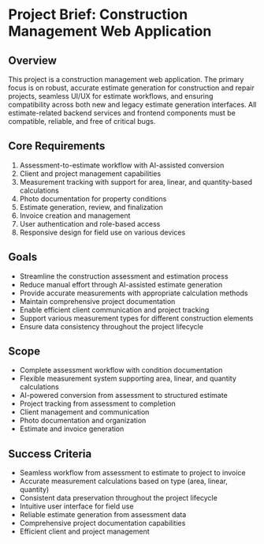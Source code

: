 # Project Brief: Construction Management Web Application

## Overview
This project is a construction management web application. The primary focus is on robust, accurate estimate generation for construction and repair projects, seamless UI/UX for estimate workflows, and ensuring compatibility across both new and legacy estimate generation interfaces. All estimate-related backend services and frontend components must be compatible, reliable, and free of critical bugs.

## Core Requirements
1. Assessment-to-estimate workflow with AI-assisted conversion
2. Client and project management capabilities
3. Measurement tracking with support for area, linear, and quantity-based calculations
4. Photo documentation for property conditions
5. Estimate generation, review, and finalization
6. Invoice creation and management
7. User authentication and role-based access
8. Responsive design for field use on various devices

## Goals
- Streamline the construction assessment and estimation process
- Reduce manual effort through AI-assisted estimate generation
- Provide accurate measurements with appropriate calculation methods
- Maintain comprehensive project documentation
- Enable efficient client communication and project tracking
- Support various measurement types for different construction elements
- Ensure data consistency throughout the project lifecycle

## Scope
- Complete assessment workflow with condition documentation
- Flexible measurement system supporting area, linear, and quantity calculations
- AI-powered conversion from assessment to structured estimate
- Project tracking from assessment to completion
- Client management and communication
- Photo documentation and organization
- Estimate and invoice generation

## Success Criteria
- Seamless workflow from assessment to estimate to project to invoice
- Accurate measurement calculations based on type (area, linear, quantity)
- Consistent data preservation throughout the project lifecycle
- Intuitive user interface for field use
- Reliable estimate generation from assessment data
- Comprehensive project documentation capabilities
- Efficient client and project management
